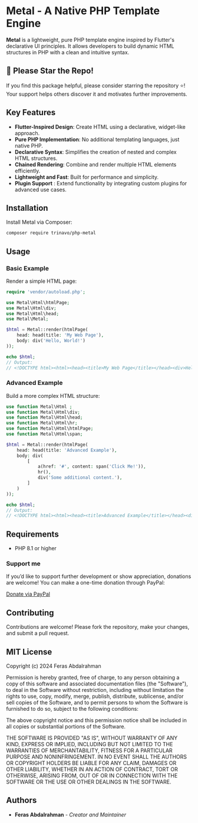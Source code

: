
# Metal - A Native PHP Template Engine

**Metal** is a lightweight, pure PHP template engine inspired by Flutter's declarative UI principles. 
It allows developers to build dynamic HTML structures in PHP with a clean and intuitive syntax.

## 🌟 Please Star the Repo!
If you find this package helpful, please consider starring the repository ⭐! Your support helps others discover it and motivates further improvements.

## Key Features

- **Flutter-Inspired Design**: Create HTML using a declarative, widget-like approach.
- **Pure PHP Implementation**: No additional templating languages, just native PHP.
- **Declarative Syntax**: Simplifies the creation of nested and complex HTML structures.
- **Chained Rendering**: Combine and render multiple HTML elements efficiently.
- **Lightweight and Fast**: Built for performance and simplicity.
- **Plugin Support** : Extend functionality by integrating custom plugins for advanced use cases.


## Installation

Install Metal via Composer:

```bash
composer require trinavo/php-metal
```

## Usage

### Basic Example

Render a simple HTML page:

```php
require 'vendor/autoload.php';

use Metal\Html\htmlPage;
use Metal\Html\div;
use Metal\Html\head;
use Metal\Metal;

$html = Metal::render(htmlPage(
    head: head(title: 'My Web Page'),
    body: div('Hello, World!')
));

echo $html;
// Output:
// <!DOCTYPE html><html><head><title>My Web Page</title></head><div>Hello, World!</div></html>
```

### Advanced Example

Build a more complex HTML structure:

```php
use function Metal\Html ;
use function Metal\Html\div;
use function Metal\Html\head;
use function Metal\Html\hr;
use function Metal\Html\htmlPage;
use function Metal\Html\span;

$html = Metal::render(htmlPage(
    head: head(title: 'Advanced Example'),
    body: div(
        [
            a(href: '#', content: span('Click Me!')),
            hr(),
            div('Some additional content.'),
        ]
    )
));

echo $html;
// Output:
// <!DOCTYPE html><html><head><title>Advanced Example</title></head><div><a href="#"><span>Click Me!</span></a><hr><div>Some additional content.</div></div></html>
```

## Requirements

- PHP 8.1 or higher


### Support me

If you’d like to support further development or show appreciation, donations are welcome! You can make a one-time donation through PayPal:

[Donate via PayPal](https://www.paypal.com/donate/?hosted_button_id=R8SL63KKCGL82)

## Contributing

Contributions are welcome! Please fork the repository, make your changes, and submit a pull request.

## MIT License

Copyright (c) 2024 Feras Abdalrahman

Permission is hereby granted, free of charge, to any person obtaining a copy
of this software and associated documentation files (the "Software"), to deal
in the Software without restriction, including without limitation the rights
to use, copy, modify, merge, publish, distribute, sublicense, and/or sell
copies of the Software, and to permit persons to whom the Software is
furnished to do so, subject to the following conditions:

The above copyright notice and this permission notice shall be included in all
copies or substantial portions of the Software.

THE SOFTWARE IS PROVIDED "AS IS", WITHOUT WARRANTY OF ANY KIND, EXPRESS OR
IMPLIED, INCLUDING BUT NOT LIMITED TO THE WARRANTIES OF MERCHANTABILITY,
FITNESS FOR A PARTICULAR PURPOSE AND NONINFRINGEMENT. IN NO EVENT SHALL THE
AUTHORS OR COPYRIGHT HOLDERS BE LIABLE FOR ANY CLAIM, DAMAGES OR OTHER
LIABILITY, WHETHER IN AN ACTION OF CONTRACT, TORT OR OTHERWISE, ARISING FROM,
OUT OF OR IN CONNECTION WITH THE SOFTWARE OR THE USE OR OTHER DEALINGS IN THE
SOFTWARE.

## Authors

- **Feras Abdalrahman** - *Creator and Maintainer*
